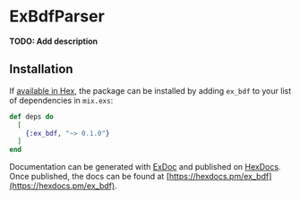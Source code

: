 # ExBdfParser

**TODO: Add description**

## Installation

If [available in Hex](https://hex.pm/docs/publish), the package can be installed
by adding `ex_bdf` to your list of dependencies in `mix.exs`:

```elixir
def deps do
  [
    {:ex_bdf, "~> 0.1.0"}
  ]
end
```

Documentation can be generated with [ExDoc](https://github.com/elixir-lang/ex_doc)
and published on [HexDocs](https://hexdocs.pm). Once published, the docs can
be found at [https://hexdocs.pm/ex_bdf](https://hexdocs.pm/ex_bdf).


